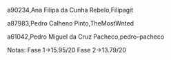 a90234,Ana Filipa da Cunha Rebelo,Filipagit 

a87983,Pedro Calheno Pinto,TheMostWnted 

a61042,Pedro Miguel da Cruz Pacheco,pedro-pacheco 

Notas:
Fase 1->15.95/20
Fase 2->13.79/20
